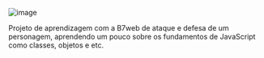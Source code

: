 ![image](https://github.com/user-attachments/assets/6195319f-2f9b-4fb4-9e32-75076c58db4a)


Projeto de aprendizagem com a B7web de ataque e defesa de um personagem, aprendendo um pouco sobre os fundamentos de JavaScript como classes, objetos e etc.
